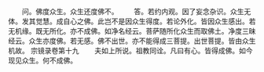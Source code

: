 <!-- { "loadSidebar": true } -->
　　问。佛度众生。众生还度佛不。
　　答。若约内观。因了妄念杂识。众生无体。发其觉慧。成自心之佛。此岂不是因众生得度。若论外化。皆因众生感出。若无机缘。既无所化。亦不成佛。如净名经云。菩萨随所化众生而取佛土。净度三昧经云。众生亦度佛。若无感。佛不出世。亦不能得成三菩提。出世菩提。皆由众生机故。
宗镜录卷第十九
　　夫如上所说。祖教同诠。凡曰有心。皆得成佛。如今现见众生。何不成佛。
